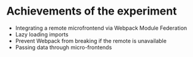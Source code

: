 # Achievements of the experiment
- Integrating a remote microfrontend via Webpack Module Federation
- Lazy loading imports
- Prevent Webpack from breaking if the remote is unavailable
- Passing data through micro-frontends